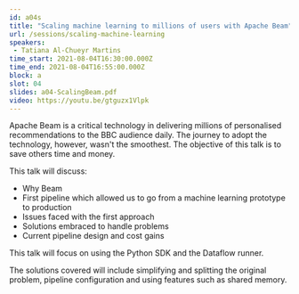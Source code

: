 ```yaml
---
id: a04s
title: "Scaling machine learning to millions of users with Apache Beam"
url: /sessions/scaling-machine-learning
speakers:
 - Tatiana Al-Chueyr Martins
time_start: 2021-08-04T16:30:00.000Z
time_end: 2021-08-04T16:55:00.000Z
block: a
slot: 04
slides: a04-ScalingBeam.pdf
video: https://youtu.be/gtguzx1Vlpk
---
```


Apache Beam is a critical technology in delivering millions of personalised recommendations to the BBC audience daily. The journey to adopt the technology, however, wasn't the smoothest. The objective of this talk is to save others time and money.

This talk will discuss:
* Why Beam
* First pipeline which allowed us to go from a machine learning prototype to production
* Issues faced with the first approach
* Solutions embraced to handle problems
* Current pipeline design and cost gains

This talk will focus on using the Python SDK and the Dataflow runner.

The solutions covered will include simplifying and splitting the original problem, pipeline configuration and using features such as shared memory.